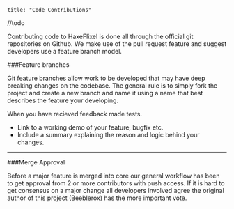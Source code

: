 ```
title: "Code Contributions"
```

//todo




Contributing code to HaxeFlixel is done all through the official git repositories on Github. We make use of the pull request feature and suggest developers use a feature branch model.

###Feature branches

Git feature branches allow work to be developed that may have deep breaking changes on the codebase. The general rule is to simply fork the project and create a new branch and name it using a name that best describes the feature your developing. 

When you have recieved feedback made tests.

- Link to a working demo of your feature, bugfix etc.
- Include a summary explaining the reason and logic behind your changes.

----

###Merge Approval

Before a major feature is merged into core our general workflow has been to get approval from 2 or more contributors with push access. If it is hard to get consensus on a major change all developers involved agree the original author of this project (Beeblerox) has the more important vote.